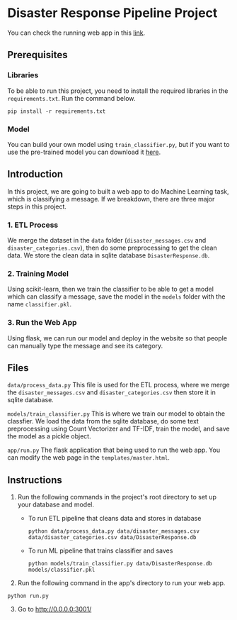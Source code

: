 # Disaster Response Pipeline Project

You can check the running web app in this [link](http://206.189.80.196:3000).

## Prerequisites
### Libraries
To be able to run this project, you need to install the required libraries in the `requirements.txt`. Run the command below.
```
pip install -r requirements.txt
```
### Model
You can build your own model using `train_classifier.py`, but if you want to use the pre-trained model you can download it [here](https://drive.google.com/file/d/1ngLraihD2DlodsrLRuz6wLofkWCGaWc5/view?usp=sharing).

## Introduction
In this project, we are going to built a web app to do Machine Learning task, which is classifying a message. If we breakdown, there are three major steps in this project.

### 1. ETL Process
We merge the dataset in the `data` folder (`disaster_messages.csv` and `disaster_categories.csv`), then do some preprocessing to get the clean data. We store the clean data in sqlite database `DisasterResponse.db`.

### 2. Training Model
Using scikit-learn, then we train the classifier to be able to get a model which can classify a message, save the model in the `models` folder with the name `classifier.pkl`.

### 3. Run the Web App
Using flask, we can run our model and deploy in the website so that people can manually type the message and see its category. 

## Files
`data/process_data.py`
This file is used for the ETL process, where we merge the `disaster_messages.csv` and `disaster_categories.csv` then store it in sqlite database.

`models/train_classifier.py`
This is where we train our model to obtain the classfier. We load the data from the sqlite database, do some text preprocessing using Count Vectorizer and TF-IDF, train the model, and save the model as a pickle object.

`app/run.py`
The flask application that being used to run the web app. You can modify the web page in the `templates/master.html`.

## Instructions
1. Run the following commands in the project's root directory to set up your database and model.

    - To run ETL pipeline that cleans data and stores in database
        ```
        python data/process_data.py data/disaster_messages.csv data/disaster_categories.csv data/DisasterResponse.db
        ```
    - To run ML pipeline that trains classifier and saves
        ```
        python models/train_classifier.py data/DisasterResponse.db models/classifier.pkl
        ```

2. Run the following command in the app's directory to run your web app. 
```
python run.py
```

3. Go to http://0.0.0.0:3001/